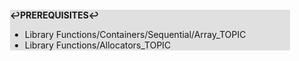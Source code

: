 <div style="margin:2em; background-color: #e0e0e0;">

<strong>↩PREREQUISITES↩</strong>

 * Library Functions/Containers/Sequential/Array_TOPIC
 * Library Functions/Allocators_TOPIC

</div>


